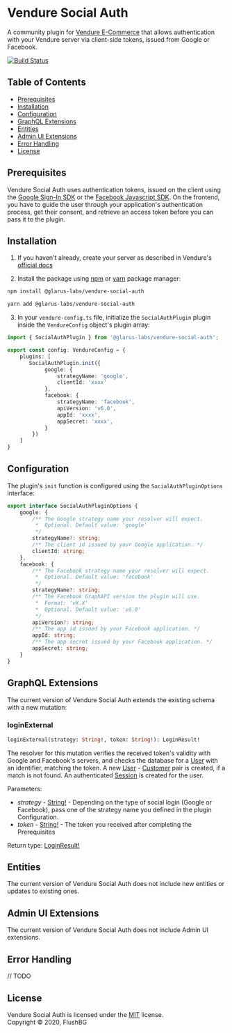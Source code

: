 # Vendure Social Auth

A community plugin for [Vendure E-Commerce](https://www.vendure.io/) that allows authentication with your Vendure server via client-side tokens, issued from Google or Facebook.

[![Build Status](https://travis-ci.com/FlushBG/vendure-social-auth.svg?branch=master)](https://travis-ci.com/FlushBG/vendure-social-auth) 

## Table of Contents

* [Prerequisites](#prerequisites)
* [Installation](#installation)
* [Configuration](#configuration)
* [GraphQL Extensions](#graphql-extensions)
* [Entities](#entities)
* [Admin UI Extensions](#admin-ui-extensions)
* [Error Handling](#error-handling)
* [License](#license)

## Prerequisites

Vendure Social Auth uses authentication tokens, issued on the client using the [Google Sign-In SDK](https://developers.google.com/identity/sign-in/web/sign-in) or the [Facebook Javascript SDK](https://developers.facebook.com/docs/javascript/). On the frontend, you have to guide the user through your application's authentication process, get their consent, and retrieve an access token before you can pass it to the plugin.

## Installation
1. If you haven't already, create your server as described in Vendure's [official docs](https://www.vendure.io/docs/getting-started/)

2. Install the package using [npm](https://www.npmjs.com) or [yarn](https://yarnpkg.com) package manager:

```sh
npm install @glarus-labs/vendure-social-auth
```
```sh
yarn add @glarus-labs/vendure-social-auth
```

3. In your `vendure-config.ts` file, initialize the `SocialAuthPlugin` plugin inside the `VendureConfig` object's plugin array:

```typescript
import { SocialAuthPlugin } from '@glarus-labs/vendure-social-auth';

export const config: VendureConfig = {
    plugins: [
       SocialAuthPlugin.init({
            google: {
                strategyName: 'google',
                clientId: 'xxxx'
            },
            facebook: {
                strategyName: 'facebook',
                apiVersion: 'v6.0',
                appId: 'xxxx',
                appSecret: 'xxxx',
            }
        }) 
    ]
}
```

## Configuration
The plugin's `init` function is configured using the `SocialAuthPluginOptions` interface:
```typescript
export interface SocialAuthPluginOptions {
    google: {
        /** The Google strategy name your resolver will expect.
         *  Optional. Default value: 'google'
         */
        strategyName?: string; 
        /** The client id issued by your Google application. */
        clientId: string;
    },
    facebook: {
        /** The Facebook strategy name your resolver will expect.
         *  Optional. Default value: 'facebook'
         */
        strategyName?: string;
        /** The Facebook GraphAPI version the plugin will use.
         *  Format: 'vX.X'
         *  Optional. Default value: 'v6.0'
         */
        apiVersion?: string;
        /** The app id issued by your Facebook application. */
        appId: string;
        /** The app secret issued by your Facebook application. */
        appSecret: string;
    }
}
```

## GraphQL Extensions
The current version of Vendure Social Auth extends the existing schema with a new mutation:

### loginExternal
```graphql
loginExternal(strategy: String!, token: String!): LoginResult!
```
The resolver for this mutation verifies the received token's validity with Google and Facebook's servers, and checks the database for a [User](https://www.vendure.io/docs/typescript-api/entities/user/) with an identifier, matching the token. A new [User](https://www.vendure.io/docs/typescript-api/entities/user/) - [Customer](https://www.vendure.io/docs/typescript-api/entities/customer/) pair is created, if a match is not found. An authenticated [Session](https://www.vendure.io/docs/typescript-api/entities/session/) is created for the user.

Parameters:
* *strategy* - [String!](https://www.vendure.io/docs/graphql-api/shop/object-types/#string) - Depending on the type of social login (Google or Facebook), pass one of the strategy name you defined in the plugin Configuration.
* *token* - [String!](https://www.vendure.io/docs/graphql-api/shop/object-types/#string) - The token you received after completing the Prerequisites

Return type: [LoginResult!](https://www.vendure.io/docs/graphql-api/shop/object-types/#loginresult)

## Entities
The current version of Vendure Social Auth does not include new entities or updates to existing ones.

## Admin UI Extensions
The current version of Vendure Social Auth does not include Admin UI extensions.

## Error Handling
// TODO

## License

Vendure Social Auth is licensed under the [MIT](#) license.  
Copyright &copy; 2020, FlushBG



 

